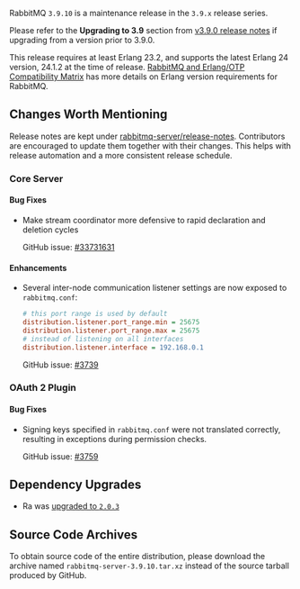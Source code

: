 RabbitMQ `3.9.10` is a maintenance release in the `3.9.x` release series.

Please refer to the **Upgrading to 3.9** section from [v3.9.0 release notes](https://github.com/rabbitmq/rabbitmq-server/releases/tag/v3.9.0) if upgrading from a version prior to 3.9.0.

This release requires at least Erlang 23.2, and supports the latest Erlang 24 version, 24.1.2 at the time of release. [RabbitMQ and Erlang/OTP Compatibility Matrix](https://www.rabbitmq.com/which-erlang.html) has more details on Erlang version requirements for RabbitMQ.



## Changes Worth Mentioning

Release notes are kept under [rabbitmq-server/release-notes](https://github.com/rabbitmq/rabbitmq-server/tree/v3.9.x/release-notes).
Contributors are encouraged to update them together with their changes. This helps with release automation and a more consistent release schedule.

### Core Server

#### Bug Fixes

 * Make stream coordinator more defensive to rapid declaration and deletion cycles

   GitHub issue: [#33731631](https://github.com/rabbitmq/rabbitmq-server/pull/3731)

#### Enhancements

 * Several inter-node communication listener settings are now exposed to `rabbitmq.conf`:

   ``` ini
   # this port range is used by default
   distribution.listener.port_range.min = 25675
   distribution.listener.port_range.max = 25675
   # instead of listening on all interfaces
   distribution.listener.interface = 192.168.0.1
   ```

   GitHub issue: [#3739](https://github.com/rabbitmq/rabbitmq-server/issues/3739)


### OAuth 2 Plugin

#### Bug Fixes

 * Signing keys specified in `rabbitmq.conf` were not translated correctly,
   resulting in exceptions during permission checks.

   GitHub issue: [#3759](https://github.com/rabbitmq/rabbitmq-server/pull/3759)


## Dependency Upgrades

* Ra was [upgraded to `2.0.3`](https://github.com/rabbitmq/ra/compare/v2.0.2...v2.0.3)


## Source Code Archives

To obtain source code of the entire distribution, please download the archive named `rabbitmq-server-3.9.10.tar.xz`
instead of the source tarball produced by GitHub.
